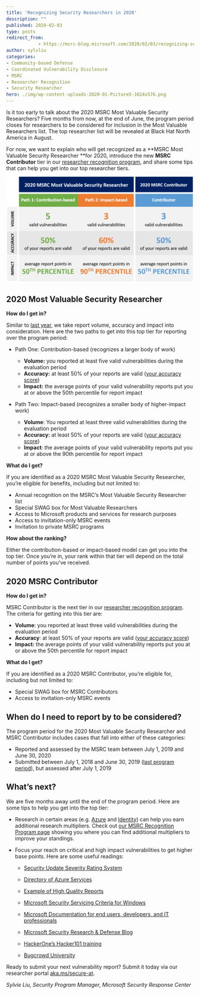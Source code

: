 ```yaml
---
title: 'Recognizing Security Researchers in 2020'
description: ""
published: 2020-02-03
type: posts
redirect_from:
            - https://msrc-blog.microsoft.com/2020/02/03/recognizing-security-researchers-in-2020/
author: sylvliu
categories:
- Community-based Defense
- Coordinated Vulnerability Disclosure
- MSRC
- Researcher Recognition
- Security Researcher
hero: ./img/wp-content-uploads-2020-01-Picture5-1024x576.png
---
```

<!-- wp:paragraph -->

Is it too early to talk about the 2020 MSRC Most Valuable Security Researchers? Five months from now, at the end of June, the program period closes for researchers to be considered for inclusion in the Most Valuable Researchers list. The top researcher list will be revealed at Black Hat North America in August.

<!-- /wp:paragraph -->

<!-- wp:paragraph -->

For now, we want to explain who will get recognized as a **MSRC Most Valuable Security Researcher **for 2020, introduce the new **MSRC Contributor** tier in our [researcher recognition program](https://msrc-blog.microsoft.com/2019/07/29/the-way-we-recognize-our-security-researchers/), and share some tips that can help you get into our top researcher tiers.

<!-- /wp:paragraph -->

<!-- wp:image {"id":11650,"sizeSlug":"large"} -->

![Read on to learn more about the criteria for our 2020 MSRC Most Valuable Security Researchers and MSRC Contributors.](./img/wp-content-uploads-2020-01-Picture5-1024x576.png)

<!-- /wp:image -->

<!-- wp:paragraph -->

<!-- /wp:paragraph -->

<!-- wp:heading -->

## 2020 Most Valuable Security Researcher

<!-- /wp:heading -->

<!-- wp:paragraph -->

**How do I get in?**

<!-- /wp:paragraph -->

<!-- wp:paragraph -->

Similar to [last year](https://msrc-blog.microsoft.com/2019/07/30/recognizing-security-researchers-in-2019/), we take report volume, accuracy and impact into consideration. Here are the two paths to get into this top tier for reporting over the program period:

<!-- /wp:paragraph -->

<!-- wp:list -->

- Path One: Contribution-based (recognizes a larger body of work)

  - **Volume:** you reported at least five valid vulnerabilities during the evaluation period
  - **Accuracy:** at least 50% of your reports are valid ([your accuracy score](https://www.microsoft.com/en-us/msrc/researcher-recognition-program))
  - **Impact:** the average points of your valid vulnerability reports put you at or above the 50th percentile for report impact

<!-- /wp:list -->

<!-- wp:list -->

- Path Two: Impact-based (recognizes a smaller body of higher-impact work)

  - **Volume**: You reported at least three valid vulnerabilities during the evaluation period
  - **Accuracy:** at least 50% of your reports are valid ([your accuracy score](https://www.microsoft.com/en-us/msrc/researcher-recognition-program))
  - **Impact**: the average points of your valid vulnerability reports put you at or above the 90th percentile for report impact

<!-- /wp:list -->

<!-- wp:paragraph -->

**What do I get?**

<!-- /wp:paragraph -->

<!-- wp:paragraph -->

If you are identified as a 2020 MSRC Most Valuable Security Researcher, you’re eligible for benefits, including but not limited to:

<!-- /wp:paragraph -->

<!-- wp:list -->

- Annual recognition on the MSRC’s Most Valuable Security Researcher list
- Special SWAG box for Most Valuable Researchers
- Access to Microsoft products and services for research purposes
- Access to invitation-only MSRC events
- Invitation to private MSRC programs

<!-- /wp:list -->

<!-- wp:paragraph -->

**How about the ranking?**

<!-- /wp:paragraph -->

<!-- wp:paragraph -->

Either the contribution-based or impact-based model can get you into the top tier. Once you’re in, your rank within that tier will depend on the total number of points you’ve received.

<!-- /wp:paragraph -->

<!-- wp:heading -->

## 2020 MSRC Contributor

<!-- /wp:heading -->

<!-- wp:paragraph -->

**How do I get in?**

<!-- /wp:paragraph -->

<!-- wp:paragraph -->

MSRC Contributor is the next tier in our [researcher recognition program](https://msrc-blog.microsoft.com/2019/07/29/the-way-we-recognize-our-security-researchers/). The criteria for getting into this tier are:

<!-- /wp:paragraph -->

<!-- wp:list -->

- **Volume**: you reported at least three valid vulnerabilities during the evaluation period
- **Accuracy**: at least 50% of your reports are valid ([your accuracy score](https://www.microsoft.com/en-us/msrc/researcher-recognition-program))
- **Impact:** the average points of your valid vulnerability reports put you at or above the 50th percentile for report impact

<!-- /wp:list -->

<!-- wp:paragraph -->

**What do I get?**

<!-- /wp:paragraph -->

<!-- wp:paragraph -->

If you are identified as a 2020 MSRC Contributor, you’re eligible for, including but not limited to:

<!-- /wp:paragraph -->

<!-- wp:list -->

- Special SWAG box for MSRC Contributors
- Access to invitation-only MSRC events

<!-- /wp:list -->

<!-- wp:heading -->

## When do I need to report by to be considered?

<!-- /wp:heading -->

<!-- wp:paragraph -->

The program period for the 2020 Most Valuable Security Researcher and MSRC Contributor includes cases that fall into either of these categories:

<!-- /wp:paragraph -->

<!-- wp:list -->

- Reported and assessed by the MSRC team between July 1, 2019 and June 30, 2020
- Submitted between July 1, 2018 and June 30, 2019 ([last program period](https://msrc-blog.microsoft.com/2019/07/30/recognizing-security-researchers-in-2019/)), but assessed after July 1, 2019

<!-- /wp:list -->

<!-- wp:heading -->

## What’s next?

<!-- /wp:heading -->

<!-- wp:paragraph -->

We are five months away until the end of the program period. Here are some tips to help you get into the top tier:

<!-- /wp:paragraph -->

<!-- wp:list -->

- Research in certain areas (e.g. [Azure](https://azure.microsoft.com/en-us/services/) and [Identity](https://www.microsoft.com/en-us/msrc/bounty-microsoft-identity)) can help you earn additional research multipliers. Check out [our MSRC Recognition Program page](http://www.microsoft.com/en-us/msrc/researcher-recognition-program) showing you where you can find additional multipliers to improve your standings.

- Focus your reach on critical and high impact vulnerabilities to get higher base points. Here are some useful readings:

  - [Security Update Severity Rating System](https://www.microsoft.com/en-us/msrc/security-update-severity-rating-system)

  - [Directory of Azure Services](https://azure.microsoft.com/en-us/services/)

  - [Example of High Quality Reports](https://www.microsoft.com/en-us/msrc/bounty-example-report-submission?rtc=1)

  - [Microsoft Security Servicing Criteria for Windows](https://www.microsoft.com/en-us/msrc/windows-security-servicing-criteria?rtc=1)

  - [Microsoft Documentation for end users, developers, and IT professionals](https://docs.microsoft.com/en-us/)

  - [Microsoft Security Research & Defense Blog](https://blogs.technet.microsoft.com/srd/)

  - [HackerOne’s Hacker101 training](https://www.hackerone.com/hacker101)

  - [Bugcrowd University](https://www.bugcrowd.com/hackers/bugcrowd-university/)

<!-- /wp:list -->

<!-- wp:paragraph -->

Ready to submit your next vulnerability report? Submit it today via our researcher portal [aka.ms/secure-at](https://msrc.microsoft.com/create-report).

<!-- /wp:paragraph -->

<!-- wp:paragraph -->

_Sylvie Liu, Security Program Manager, Microsoft Security Response Center_

<!-- /wp:paragraph -->

